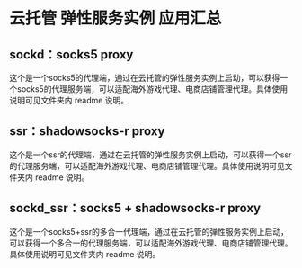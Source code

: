 # 云托管 弹性服务实例 应用汇总


## sockd：socks5 proxy

这个是一个socks5的代理端，通过在云托管的弹性服务实例上启动，可以获得一个socks5的代理服务端，可以适配海外游戏代理、电商店铺管理代理。具体使用说明可见文件夹内 readme 说明。

## ssr：shadowsocks-r proxy

这个是一个ssr的代理端，通过在云托管的弹性服务实例上启动，可以获得一个ssr的代理服务端，可以适配海外游戏代理、电商店铺管理代理。具体使用说明可见文件夹内 readme 说明。


## sockd_ssr：socks5 + shadowsocks-r proxy

这个是一个socks5+ssr的多合一代理端，通过在云托管的弹性服务实例上启动，可以获得一个多合一的代理服务端，可以适配海外游戏代理、电商店铺管理代理。具体使用说明可见文件夹内 readme 说明。
